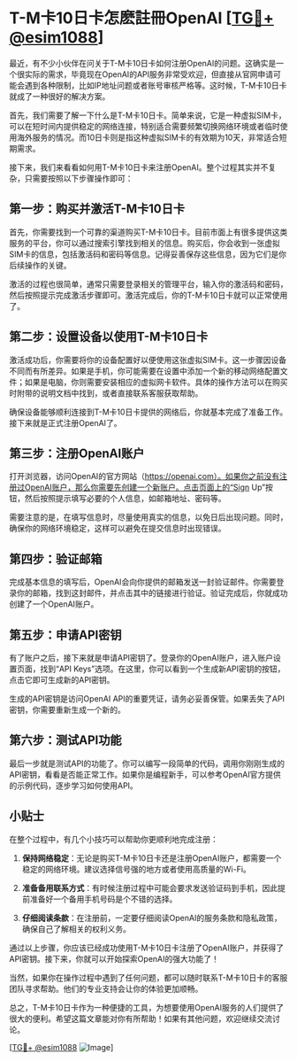 # T-M卡10日卡怎麽註冊OpenAI [[TG💪+ @esim1088](https://t.me/s/esim1088)]

最近，有不少小伙伴在问关于T-M卡10日卡如何注册OpenAI的问题。这确实是一个很实际的需求，毕竟现在OpenAI的API服务非常受欢迎，但直接从官网申请可能会遇到各种限制，比如IP地址问题或者账号审核严格等。这时候，T-M卡10日卡就成了一种很好的解决方案。

首先，我们需要了解一下什么是T-M卡10日卡。简单来说，它是一种虚拟SIM卡，可以在短时间内提供稳定的网络连接，特别适合需要频繁切换网络环境或者临时使用海外服务的情况。而10日卡则是指这种虚拟SIM卡的有效期为10天，非常适合短期需求。

接下来，我们来看看如何用T-M卡10日卡来注册OpenAI。整个过程其实并不复杂，只需要按照以下步骤操作即可：

## 第一步：购买并激活T-M卡10日卡

首先，你需要找到一个可靠的渠道购买T-M卡10日卡。目前市面上有很多提供这类服务的平台，你可以通过搜索引擎找到相关的信息。购买后，你会收到一张虚拟SIM卡的信息，包括激活码和密码等信息。记得妥善保存这些信息，因为它们是你后续操作的关键。

激活的过程也很简单，通常只需要登录相关的管理平台，输入你的激活码和密码，然后按照提示完成激活步骤即可。激活完成后，你的T-M卡10日卡就可以正常使用了。

## 第二步：设置设备以使用T-M卡10日卡

激活成功后，你需要将你的设备配置好以便使用这张虚拟SIM卡。这一步骤因设备不同而有所差异。如果是手机，你可能需要在设置中添加一个新的移动网络配置文件；如果是电脑，你则需要安装相应的虚拟网卡软件。具体的操作方法可以在购买时附带的说明文档中找到，或者直接联系客服获取帮助。

确保设备能够顺利连接到T-M卡10日卡提供的网络后，你就基本完成了准备工作。接下来就是正式注册OpenAI了。

## 第三步：注册OpenAI账户

打开浏览器，访问OpenAI的官方网站（https://openai.com）。如果你之前没有注册过OpenAI账户，那么你需要先创建一个新账户。点击页面上的“Sign Up”按钮，然后按照提示填写必要的个人信息，如邮箱地址、密码等。

需要注意的是，在填写信息时，尽量使用真实的信息，以免日后出现问题。同时，确保你的网络环境稳定，这样可以避免在提交信息时出现错误。

## 第四步：验证邮箱

完成基本信息的填写后，OpenAI会向你提供的邮箱发送一封验证邮件。你需要登录你的邮箱，找到这封邮件，并点击其中的链接进行验证。验证完成后，你就成功创建了一个OpenAI账户。

## 第五步：申请API密钥

有了账户之后，接下来就是申请API密钥了。登录你的OpenAI账户，进入账户设置页面，找到“API Keys”选项。在这里，你可以看到一个生成新API密钥的按钮，点击它即可生成新的API密钥。

生成的API密钥是访问OpenAI API的重要凭证，请务必妥善保管。如果丢失了API密钥，你需要重新生成一个新的。

## 第六步：测试API功能

最后一步就是测试API的功能了。你可以编写一段简单的代码，调用你刚刚生成的API密钥，看看是否能正常工作。如果你是编程新手，可以参考OpenAI官方提供的示例代码，逐步学习如何使用API。

## 小贴士

在整个过程中，有几个小技巧可以帮助你更顺利地完成注册：

1. **保持网络稳定**：无论是购买T-M卡10日卡还是注册OpenAI账户，都需要一个稳定的网络环境。建议选择信号强的地方或者使用高质量的Wi-Fi。

2. **准备备用联系方式**：有时候注册过程中可能会要求发送验证码到手机，因此提前准备好一个备用手机号码是个不错的选择。

3. **仔细阅读条款**：在注册前，一定要仔细阅读OpenAI的服务条款和隐私政策，确保自己了解相关的权利义务。

通过以上步骤，你应该已经成功使用T-M卡10日卡注册了OpenAI账户，并获得了API密钥。接下来，你就可以开始探索OpenAI的强大功能了！

当然，如果你在操作过程中遇到了任何问题，都可以随时联系T-M卡10日卡的客服团队寻求帮助。他们的专业支持会让你的体验更加顺畅。

总之，T-M卡10日卡作为一种便捷的工具，为想要使用OpenAI服务的人们提供了很大的便利。希望这篇文章能对你有所帮助！如果有其他问题，欢迎继续交流讨论。

[[TG💪+ @esim1088](https://t.me/s/esim1088) ![Image](https://i.postimg.cc/4NQfJmqS/Snipaste-2025-05-13-00-14-12.png)]